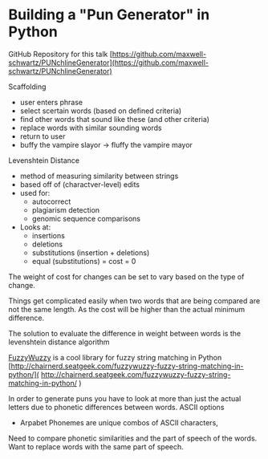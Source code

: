 # Building a "Pun Generator" in Python

GitHub Repository for this talk [https://github.com/maxwell-schwartz/PUNchlineGenerator](https://github.com/maxwell-schwartz/PUNchlineGenerator)
 
 Scaffolding
 
 - user enters phrase
 - select scertain words (based on defined criteria)
 - find other words that sound like these (and other criteria)
 - replace words with similar sounding words
 - return to user
 - buffy the vampire slayor -> fluffy the vampire mayor

 Levenshtein Distance
 - method of measuring similarity between strings
 - based off of (charactver-level) edits
 - used for:
 	- 	autocorrect
	-  plagiarism detection
 	-  genomic sequence comparisons
- Looks at:
	- insertions
	- deletions
	- substitutions 	(insertion + deletions)
	- equal (substitutions) = cost = 0

The weight of cost for changes can be set to vary based on the type of change. 

Things get complicated easily when two words that are being compared are not the same length. As the cost will be higher than the actual minimum difference.

The solution to evaluate the difference in weight between words is the levenshtein distance algorithm


[FuzzyWuzzy](http://chairnerd.seatgeek.com/fuzzywuzzy-fuzzy-string-matching-in-python/) is a cool library for fuzzy string matching in Python [http://chairnerd.seatgeek.com/fuzzywuzzy-fuzzy-string-matching-in-python/](
http://chairnerd.seatgeek.com/fuzzywuzzy-fuzzy-string-matching-in-python/
)

In order to generate puns you have to look at more than just the actual letters due to phonetic differences between words.
ASCII options
- Arpabet Phonemes are unique combos of ASCII characters,

Need to compare phonetic similarities and the part of speech of the words. Want to replace words with the same part of speech.

